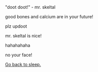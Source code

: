 "doot doot!" - mr. skeltal

good bones and calcium are in your future!

plz updoot

mr. skeltal is nice!

hahahahaha

no your face!

[Go back to sleep.](../sleep/marshmallow.md)
